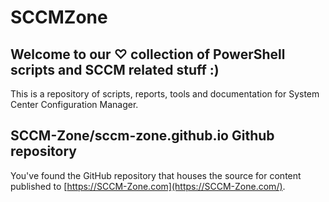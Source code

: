 # SCCMZone

## Welcome to our ♡ collection of PowerShell scripts and SCCM related stuff :)

This is a repository of scripts, reports, tools and documentation for System Center Configuration Manager.

## SCCM-Zone/sccm-zone.github.io Github repository

You've found the GitHub repository that houses the source for content published to [https://SCCM-Zone.com](https://SCCM-Zone.com/).

